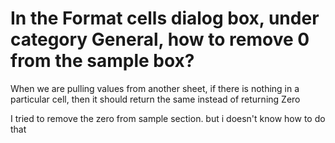
# In the Format cells dialog box, under category General, how to remove 0 from the sample box?

When we are pulling values from another sheet, if there is nothing in a particular cell, then it should return the same instead of returning Zero

I tried to remove the zero from sample section. but i doesn't know how to do that

        